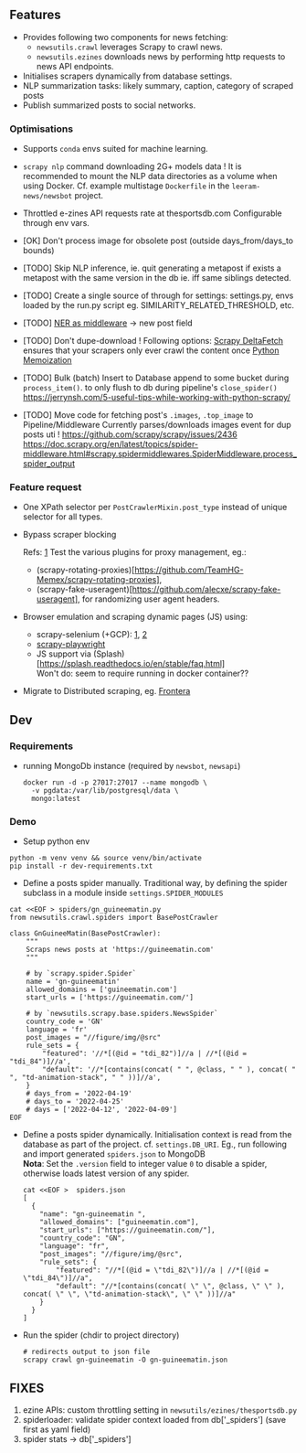 

## Features

* Provides following two components for news fetching:
  - `newsutils.crawl` leverages Scrapy to crawl news.
  - `newsutils.ezines` downloads news by performing http requests to news API endpoints.
* Initialises scrapers dynamically from database settings.
* NLP summarization tasks: likely summary, caption, category of scraped posts
* Publish summarized posts to social networks.


### Optimisations 

* Supports `conda` envs suited for machine learning.

* `scrapy nlp` command downloading 2G+ models data !
It is recommended to mount the NLP data directories as a volume when using Docker.
Cf. example multistage `Dockerfile` in the `leeram-news/newsbot` project.

* Throttled e-zines API requests rate at thesportsdb.com
  Configurable through env vars.

* [OK] Don't process image for obsolete post (outside days_from/days_to bounds)

* [TODO] Skip NLP inference, ie. quit generating a metapost if exists a metapost with the same version in the db
  ie. iff same siblings detected.

* [TODO] Create a single source of through for settings: settings.py, envs loaded by the run.py script
  eg. SIMILARITY_RELATED_THRESHOLD, etc.

* [TODO] [NER as middleware](https://github.com/vu3jej/scrapy-corenlp) -> new post field

* [TODO] Don't dupe-download ! Following options:
  [Scrapy DeltaFetch](https://github.com/ScrapeOps/python-scrapy-playbook/tree/master/2_Scrapy_Guides) ensures that your scrapers only ever crawl the content once
  [Python Memoization](https://joblib.readthedocs.io/en/stable/)

* [TODO] Bulk (batch) Insert to Database
  append to some bucket during `process_item()`. to only flush to db during pipeline's `close_spider()`
  https://jerrynsh.com/5-useful-tips-while-working-with-python-scrapy/

* [TODO] Move code for fetching post's `.images`, `.top_image` to Pipeline/Middleware
  Currently parses/downloads images event for dup posts uti !
    https://github.com/scrapy/scrapy/issues/2436
    https://doc.scrapy.org/en/latest/topics/spider-middleware.html#scrapy.spidermiddlewares.SpiderMiddleware.process_spider_output


### Feature request

* One XPath selector per `PostCrawlerMixin.post_type` instead of unique selector for all types.
* Bypass scraper blocking

  Refs: [1](https://scrapfly.io/blog/web-scraping-with-scrapy/)
  Test the various plugins for proxy management, eg.:
    - (scrapy-rotating-proxies)[https://github.com/TeamHG-Memex/scrapy-rotating-proxies],
    - (scrapy-fake-useragent)[https://github.com/alecxe/scrapy-fake-useragent], for randomizing user agent headers.

* Browser emulation and scraping dynamic pages (JS) using:
    - scrapy-selenium (+GCP): 
      [1](https://youtu.be/2LwrUu9yTAo),
      [2](https://www.roelpeters.be/how-to-deploy-a-scraping-script-and-selenium-in-google-cloud-run/)
    - [scrapy-playwright](https://pypi.org/project/scrapy-playwright/)
    - JS support via (Splash)[https://splash.readthedocs.io/en/stable/faq.html]  \
      Won't do: seem to require running in docker container??

* Migrate to Distributed scraping, eg. [Frontera](https://github.com/scrapinghub/frontera) 



## Dev 

### Requirements

* running MongoDb instance (required by `newsbot`, `newsapi`)

    ```shell
    docker run -d -p 27017:27017 --name mongodb \
      -v pgdata:/var/lib/postgresql/data \
      mongo:latest
    ```
  
### Demo

* Setup python env 
```shell
python -m venv venv && source venv/bin/activate
pip install -r dev-requirements.txt
```

* Define a posts spider manually.
Traditional way, by defining the spider subclass in a module inside `settings.SPIDER_MODULES`

```shell
cat <<EOF > spiders/gn_guineematin.py
from newsutils.crawl.spiders import BasePostCrawler

class GnGuineeMatin(BasePostCrawler):
    """
    Scraps news posts at 'https://guineematin.com'
    """

    # by `scrapy.spider.Spider`
    name = 'gn-guineematin'
    allowed_domains = ['guineematin.com']
    start_urls = ['https://guineematin.com/']

    # by `newsutils.scrapy.base.spiders.NewsSpider`
    country_code = 'GN'
    language = 'fr'
    post_images = "//figure/img/@src"
    rule_sets = {
        "featured": '//*[(@id = "tdi_82")]//a | //*[(@id = "tdi_84")]//a',
        "default": '//*[contains(concat( " ", @class, " " ), concat( " ", "td-animation-stack", " " ))]//a',
    }
    # days_from = '2022-04-19'
    # days_to = '2022-04-25'
    # days = ['2022-04-12', '2022-04-09']
EOF
```

* Define a posts spider dynamically. 
Initialisation context is read from the database as part of the project.
cf. `settings.DB_URI`. Eg., run following and import generated `spiders.json` to MongoDB \
**Nota**: Set the `.version` field to integer value `0` to disable a spider,
otherwise loads latest version of any spider. 

    ```shell
    cat <<EOF >  spiders.json
    [
      {
        "name": "gn-guineematin ",
        "allowed_domains": ["guineematin.com"],
        "start_urls": ["https://guineematin.com/"],
        "country_code": "GN",
        "language": "fr",
        "post_images": "//figure/img/@src",
        "rule_sets": {
            "featured": "//*[(@id = \"tdi_82\")]//a | //*[(@id = \"tdi_84\")]//a",
            "default": "//*[contains(concat( \" \", @class, \" \" ), concat( \" \", \"td-animation-stack\", \" \" ))]//a"
        }
      }
    ]
    ```

* Run the spider (chdir to project directory)

    ```shell
    # redirects output to json file
    scrapy crawl gn-guineematin -O gn-guineematin.json
    ```

## FIXES

1. ezine APIs: custom throttling setting in `newsutils/ezines/thesportsdb.py`
2. spiderloader: validate spider context loaded from db['_spiders'] (save first as yaml field)
3. spider stats -> db['_spiders']

